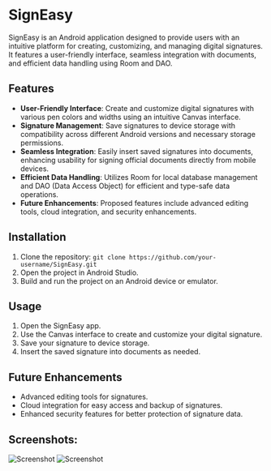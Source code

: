 # SignEasy

SignEasy is an Android application designed to provide users with an intuitive platform for creating, customizing, and managing digital signatures. It features a user-friendly interface, seamless integration with documents, and efficient data handling using Room and DAO.

## Features

- **User-Friendly Interface**: Create and customize digital signatures with various pen colors and widths using an intuitive Canvas interface.
- **Signature Management**: Save signatures to device storage with compatibility across different Android versions and necessary storage permissions.
- **Seamless Integration**: Easily insert saved signatures into documents, enhancing usability for signing official documents directly from mobile devices.
- **Efficient Data Handling**: Utilizes Room for local database management and DAO (Data Access Object) for efficient and type-safe data operations.
- **Future Enhancements**: Proposed features include advanced editing tools, cloud integration, and security enhancements.

## Installation

1. Clone the repository:
   ```git clone https://github.com/your-username/SignEasy.git```
2. Open the project in Android Studio.
3. Build and run the project on an Android device or emulator.

## Usage

1. Open the SignEasy app.
2. Use the Canvas interface to create and customize your digital signature.
3. Save your signature to device storage.
4. Insert the saved signature into documents as needed.

## Future Enhancements
- Advanced editing tools for signatures.
- Cloud integration for easy access and backup of signatures.
- Enhanced security features for better protection of signature data.

## Screenshots:
![Screenshot](https://github.com/Kabirsharma2607/SignEasy/blob/main/assets/Screenshot%202024-04-29%20135152.png)
![Screenshot](https://github.com/Kabirsharma2607/SignEasy/blob/main/assets/Screenshot%202024-04-29%20135231.png)

